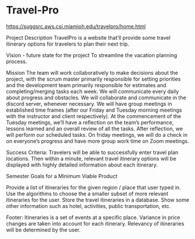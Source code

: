 # Travel-Pro
https://suggsrc.aws.csi.miamioh.edu/travelpro/home.html

Project Description
TravelPro is a website that’ll provide some travel itinerary options for travelers to plan their next trip.

Vision - future state for the project
To streamline the vacation planning process.

Mission
The team will work collaboratively to make decisions about the project, with the scrum master primarily responsible for setting priorities and the development team primarily responsible for estimates and completing/merging tasks each week. We will communicate every daily about progress and obstacles. We will collaborate and communicate in the discord server, whenever necessary. We will have group meetings in established time frames (after our Friday and Tuesday morning meetings with the instructor and client respectively). At the commencement of the Tuesday meetings, we’ll have a reflection on the team’s performance, lessons learned and an overall review of all the tasks. After reflection, we will perform our scheduled tasks.  On friday meetings, we will do a check in on everyone’s progress and have more group work time on Zoom meetings.

Success Criteria:
Travelers will be able to successfully enter travel plan locations. Then within a minute, relevant travel itinerary options will be displayed with highly detailed information about each itinerary.

Semester Goals for a Minimum Viable Product

Provide a list of itineraries for the given region / place that user typed in.
Use the algorithms to choose the a smaller subset of more relevant itineraries for the user.
Store the travel itineraries in a database.
Show some other information such as hotel, activities, public transportation, etc.

Footer:
Itineraries is a set of events at a specific place.
Variance in price changes are taken into account for each itinerary.
Relevancy of itineraries will be determined by the user.
